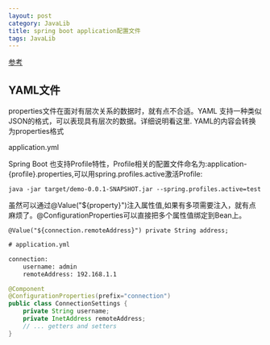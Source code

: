 ```yaml
---
layout: post
category: JavaLib
title: spring boot application配置文件
tags: JavaLib
---
```


[参考](https://www.cnblogs.com/lixuwu/p/6376194.html)

## YAML文件

properties文件在面对有层次关系的数据时，就有点不合适。YAML 支持一种类似JSON的格式，可以表现具有层次的数据。详细说明看这里.
YAML的内容会转换为properties格式

application.yml

Spring Boot 也支持Profile特性，Profile相关的配置文件命名为:application-{profile}.properties,可以用spring.profiles.active激活Profile:

```java -jar target/demo-0.0.1-SNAPSHOT.jar --spring.profiles.active=test```

虽然可以通过@Value("${property}")注入属性值,如果有多项需要注入，就有点麻烦了。@ConfigurationProperties可以直接把多个属性值绑定到Bean上。

```@Value("${connection.remoteAddress}") private String address;```

```xml
# application.yml

connection:
    username: admin
    remoteAddress: 192.168.1.1
```

```java
@Component
@ConfigurationProperties(prefix="connection")
public class ConnectionSettings {
    private String username;
    private InetAddress remoteAddress;
    // ... getters and setters
}
```
